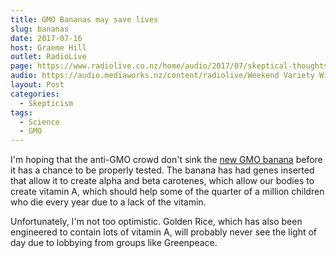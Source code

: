 ```yaml
---
title: GMO Bananas may save lives
slug: bananas
date: 2017-07-16
host: Graeme Hill
outlet: RadioLive
page: https://www.radiolive.co.nz/home/audio/2017/07/skeptical-thoughts-with-mark-honeychurch.html
audio: https://audio.mediaworks.nz/content/radiolive/Weekend Variety Wireless/July 17/16_07_17_Skeptical.mp3
layout: Post
categories:
  - Skepticism
tags:
  - Science
  - GMO
---
```


I'm hoping that the anti-GMO crowd don't sink the [new GMO banana](http://www.newsweek.com/scientists-orange-bananas-vitamin-uganda-633136) before it has a chance to be properly tested. The banana has had genes inserted that allow it to create alpha and beta carotenes, which allow our bodies to create vitamin A, which should help some of the quarter of a million children who die every year due to a lack of the vitamin.

<!-- more -->

Unfortunately, I'm not too optimistic. Golden Rice, which has also been engineered to contain lots of vitamin A, will probably never see the light of day due to lobbying from groups like Greenpeace.
